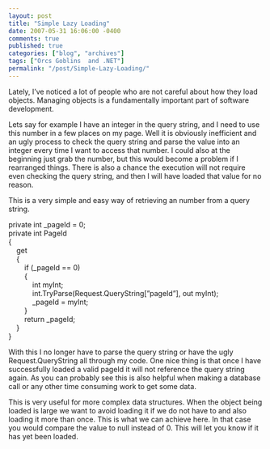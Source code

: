 ```yaml
---
layout: post
title: "Simple Lazy Loading"
date: 2007-05-31 16:06:00 -0400
comments: true
published: true
categories: ["blog", "archives"]
tags: ["Orcs Goblins  and .NET"]
permalink: "/post/Simple-Lazy-Loading/"
---
```

<!-- more -->

<p>Lately, I&rsquo;ve noticed a lot of people who are not careful about how they load objects. Managing objects is a fundamentally important part of software development.</p>
<p>Lets say for example I have an integer in the query string, and I need to use this number in a few places on my page. Well it is obviously inefficient and an ugly process to check the query string and parse the value into an integer every time I want to access that number. I could also at the beginning just grab the number, but this would become a problem if I rearranged things. There is also a chance the execution will not require even checking the query string, and then I will have loaded that value for no reason.</p>
<p>This is a very simple and easy way of retrieving an number from a query string.</p>
<p>private&nbsp;int _pageId = 0;<br /> private&nbsp;int PageId<br /> {<br /> &nbsp;&nbsp;&nbsp; get<br /> &nbsp;&nbsp;&nbsp; {<br /> &nbsp;&nbsp;&nbsp;&nbsp;&nbsp;&nbsp;&nbsp; if (_pageId == 0)<br /> &nbsp;&nbsp;&nbsp;&nbsp;&nbsp;&nbsp;&nbsp; {<br /> &nbsp;&nbsp;&nbsp;&nbsp;&nbsp;&nbsp;&nbsp;&nbsp;&nbsp;&nbsp;&nbsp; int myInt;<br /> &nbsp;&nbsp;&nbsp;&nbsp;&nbsp;&nbsp;&nbsp;&nbsp;&nbsp;&nbsp;&nbsp;&nbsp;int.TryParse(Request.QueryString[&rdquo;pageId&rdquo;], out myInt);<br /> &nbsp;&nbsp;&nbsp;&nbsp;&nbsp;&nbsp;&nbsp;&nbsp;&nbsp;&nbsp;&nbsp;&nbsp;_pageId = myInt;<br /> &nbsp;&nbsp;&nbsp;&nbsp;&nbsp;&nbsp;&nbsp; }<br /> &nbsp;&nbsp;&nbsp;&nbsp;&nbsp;&nbsp;&nbsp; return _pageId;<br /> &nbsp;&nbsp;&nbsp; }<br /> }</p>
<p>With this I no longer have to parse the query string or have the ugly Request.QueryString all through my code. One nice thing is that once I have successfully loaded a valid pageId it will not reference the query string again. As you can probably see this is also helpful when making a database call or any other time consuming work to get some data.</p>
<p>This is very useful for more complex data structures. When the object being loaded is large we want to avoid loading it if we do not have to and also loading it more than once. This is what we can achieve here. In that case you would compare the value to null instead of 0. This will let you know if it has yet been loaded.</p>

